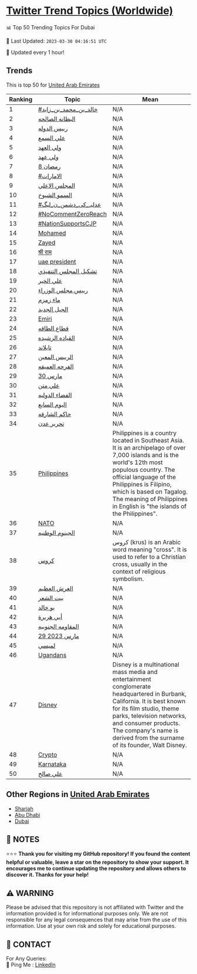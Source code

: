 [Twitter Trend Topics (Worldwide)](https://github.com/ErcinDedeoglu/Twitter-Trend-Topics)
==========


📊 Top 50 Trending Topics For Dubai

📆 Last Updated: `2023-03-30 04:16:51 UTC`

🔧 Updated every 1 hour!


## Trends

This is top 50 for [United Arab Emirates](</United Arab Emirates>)

| Ranking | Topic | Mean |
| ------- | ------------ | ------------ |
| 1 | [#خالد_بن_محمد_بن_زايد](http://twitter.com/search?q=%23%d8%ae%d8%a7%d9%84%d8%af_%d8%a8%d9%86_%d9%85%d8%ad%d9%85%d8%af_%d8%a8%d9%86_%d8%b2%d8%a7%d9%8a%d8%af) | N/A |
| 2 | [البطانه الصالحه](http://twitter.com/search?q=%d8%a7%d9%84%d8%a8%d8%b7%d8%a7%d9%86%d9%87+%d8%a7%d9%84%d8%b5%d8%a7%d9%84%d8%ad%d9%87) | N/A |
| 3 | [رييس الدوله](http://twitter.com/search?q=%d8%b1%d9%8a%d9%8a%d8%b3+%d8%a7%d9%84%d8%af%d9%88%d9%84%d9%87) | N/A |
| 4 | [علي السمع](http://twitter.com/search?q=%d8%b9%d9%84%d9%8a+%d8%a7%d9%84%d8%b3%d9%85%d8%b9) | N/A |
| 5 | [ولي العهد](http://twitter.com/search?q=%d9%88%d9%84%d9%8a+%d8%a7%d9%84%d8%b9%d9%87%d8%af) | N/A |
| 6 | [ولي عهد](http://twitter.com/search?q=%d9%88%d9%84%d9%8a+%d8%b9%d9%87%d8%af) | N/A |
| 7 | [8 رمضان](http://twitter.com/search?q=8+%d8%b1%d9%85%d8%b6%d8%a7%d9%86) | N/A |
| 8 | [#الامارات](http://twitter.com/search?q=%23%d8%a7%d9%84%d8%a7%d9%85%d8%a7%d8%b1%d8%a7%d8%aa) | N/A |
| 9 | [المجلس الاعلي](http://twitter.com/search?q=%d8%a7%d9%84%d9%85%d8%ac%d9%84%d8%b3+%d8%a7%d9%84%d8%a7%d8%b9%d9%84%d9%8a) | N/A |
| 10 | [السمو الشيوخ](http://twitter.com/search?q=%d8%a7%d9%84%d8%b3%d9%85%d9%88+%d8%a7%d9%84%d8%b4%d9%8a%d9%88%d8%ae) | N/A |
| 11 | [#عدلیہ_کی_دشمن_ن_لیگ](http://twitter.com/search?q=%23%d8%b9%d8%af%d9%84%db%8c%db%81_%da%a9%db%8c_%d8%af%d8%b4%d9%85%d9%86_%d9%86_%d9%84%db%8c%da%af) | N/A |
| 12 | [#NoCommentZeroReach](http://twitter.com/search?q=%23NoCommentZeroReach) | N/A |
| 13 | [#NationSupportsCJP](http://twitter.com/search?q=%23NationSupportsCJP) | N/A |
| 14 | [Mohamed](http://twitter.com/search?q=Mohamed) | N/A |
| 15 | [Zayed](http://twitter.com/search?q=Zayed) | N/A |
| 16 | [श्री राम](http://twitter.com/search?q=%e0%a4%b6%e0%a5%8d%e0%a4%b0%e0%a5%80+%e0%a4%b0%e0%a4%be%e0%a4%ae) | N/A |
| 17 | [uae president](http://twitter.com/search?q=uae+president) | N/A |
| 18 | [تشكيل المجلس التنفيذي](http://twitter.com/search?q=%d8%aa%d8%b4%d9%83%d9%8a%d9%84+%d8%a7%d9%84%d9%85%d8%ac%d9%84%d8%b3+%d8%a7%d9%84%d8%aa%d9%86%d9%81%d9%8a%d8%b0%d9%8a) | N/A |
| 19 | [علي الخير](http://twitter.com/search?q=%d8%b9%d9%84%d9%8a+%d8%a7%d9%84%d8%ae%d9%8a%d8%b1) | N/A |
| 20 | [رييس مجلس الوزراء](http://twitter.com/search?q=%d8%b1%d9%8a%d9%8a%d8%b3+%d9%85%d8%ac%d9%84%d8%b3+%d8%a7%d9%84%d9%88%d8%b2%d8%b1%d8%a7%d8%a1) | N/A |
| 21 | [ماء زمزم](http://twitter.com/search?q=%d9%85%d8%a7%d8%a1+%d8%b2%d9%85%d8%b2%d9%85) | N/A |
| 22 | [الجيل الجديد](http://twitter.com/search?q=%d8%a7%d9%84%d8%ac%d9%8a%d9%84+%d8%a7%d9%84%d8%ac%d8%af%d9%8a%d8%af) | N/A |
| 23 | [Emiri](http://twitter.com/search?q=Emiri) | N/A |
| 24 | [قطاع الطاقه](http://twitter.com/search?q=%d9%82%d8%b7%d8%a7%d8%b9+%d8%a7%d9%84%d8%b7%d8%a7%d9%82%d9%87) | N/A |
| 25 | [القياده الرشيده](http://twitter.com/search?q=%d8%a7%d9%84%d9%82%d9%8a%d8%a7%d8%af%d9%87+%d8%a7%d9%84%d8%b1%d8%b4%d9%8a%d8%af%d9%87) | N/A |
| 26 | [تايلاند](http://twitter.com/search?q=%d8%aa%d8%a7%d9%8a%d9%84%d8%a7%d9%86%d8%af) | N/A |
| 27 | [الرييس المعين](http://twitter.com/search?q=%d8%a7%d9%84%d8%b1%d9%8a%d9%8a%d8%b3+%d8%a7%d9%84%d9%85%d8%b9%d9%8a%d9%86) | N/A |
| 28 | [الفرحه العميقه](http://twitter.com/search?q=%d8%a7%d9%84%d9%81%d8%b1%d8%ad%d9%87+%d8%a7%d9%84%d8%b9%d9%85%d9%8a%d9%82%d9%87) | N/A |
| 29 | [30 مارس](http://twitter.com/search?q=30+%d9%85%d8%a7%d8%b1%d8%b3) | N/A |
| 30 | [علي متن](http://twitter.com/search?q=%d8%b9%d9%84%d9%8a+%d9%85%d8%aa%d9%86) | N/A |
| 31 | [الفضاء الدوليه](http://twitter.com/search?q=%d8%a7%d9%84%d9%81%d8%b6%d8%a7%d8%a1+%d8%a7%d9%84%d8%af%d9%88%d9%84%d9%8a%d9%87) | N/A |
| 32 | [اليوم السابع](http://twitter.com/search?q=%d8%a7%d9%84%d9%8a%d9%88%d9%85+%d8%a7%d9%84%d8%b3%d8%a7%d8%a8%d8%b9) | N/A |
| 33 | [حاكم الشارقه](http://twitter.com/search?q=%d8%ad%d8%a7%d9%83%d9%85+%d8%a7%d9%84%d8%b4%d8%a7%d8%b1%d9%82%d9%87) | N/A |
| 34 | [تحرير عدن](http://twitter.com/search?q=%d8%aa%d8%ad%d8%b1%d9%8a%d8%b1+%d8%b9%d8%af%d9%86) | N/A |
| 35 | [Philippines](http://twitter.com/search?q=Philippines) | Philippines is a country located in Southeast Asia. It is an archipelago of over 7,000 islands and is the world's 12th most populous country. The official language of the Philippines is Filipino, which is based on Tagalog. The meaning of Philippines in English is "the islands of the Philippines". |
| 36 | [NATO](http://twitter.com/search?q=NATO) | N/A |
| 37 | [الجينوم الوطنيه](http://twitter.com/search?q=%d8%a7%d9%84%d8%ac%d9%8a%d9%86%d9%88%d9%85+%d8%a7%d9%84%d9%88%d8%b7%d9%86%d9%8a%d9%87) | N/A |
| 38 | [كروس](http://twitter.com/search?q=%d9%83%d8%b1%d9%88%d8%b3) | كروس (krus) is an Arabic word meaning "cross". It is used to refer to a Christian cross, usually in the context of religious symbolism. |
| 39 | [العرش العظيم](http://twitter.com/search?q=%d8%a7%d9%84%d8%b9%d8%b1%d8%b4+%d8%a7%d9%84%d8%b9%d8%b8%d9%8a%d9%85) | N/A |
| 40 | [بيت الشعر](http://twitter.com/search?q=%d8%a8%d9%8a%d8%aa+%d8%a7%d9%84%d8%b4%d8%b9%d8%b1) | N/A |
| 41 | [بو خالد](http://twitter.com/search?q=%d8%a8%d9%88+%d8%ae%d8%a7%d9%84%d8%af) | N/A |
| 42 | [أبي هريرة](http://twitter.com/search?q=%d8%a3%d8%a8%d9%8a+%d9%87%d8%b1%d9%8a%d8%b1%d8%a9) | N/A |
| 43 | [المقاومه الجنوبيه](http://twitter.com/search?q=%d8%a7%d9%84%d9%85%d9%82%d8%a7%d9%88%d9%85%d9%87+%d8%a7%d9%84%d8%ac%d9%86%d9%88%d8%a8%d9%8a%d9%87) | N/A |
| 44 | [29 مارس 2023](http://twitter.com/search?q=29+%d9%85%d8%a7%d8%b1%d8%b3+2023) | N/A |
| 45 | [لميسي](http://twitter.com/search?q=%d9%84%d9%85%d9%8a%d8%b3%d9%8a) | N/A |
| 46 | [Ugandans](http://twitter.com/search?q=Ugandans) | N/A |
| 47 | [Disney](http://twitter.com/search?q=Disney) | Disney is a multinational mass media and entertainment conglomerate headquartered in Burbank, California. It is best known for its film studio, theme parks, television networks, and consumer products. The company's name is derived from the surname of its founder, Walt Disney. |
| 48 | [Crypto](http://twitter.com/search?q=Crypto) | N/A |
| 49 | [Karnataka](http://twitter.com/search?q=Karnataka) | N/A |
| 50 | [علي صالح](http://twitter.com/search?q=%d8%b9%d9%84%d9%8a+%d8%b5%d8%a7%d9%84%d8%ad) | N/A |



## Other Regions in [United Arab Emirates](</United Arab Emirates>)

* [Sharjah](</United Arab Emirates/Sharjah.md>)
* [Abu Dhabi](</United Arab Emirates/Abu Dhabi.md>)
* [Dubai](</United Arab Emirates/Dubai.md>)



## 📝 NOTES

⭐⭐⭐ **Thank you for visiting my GitHub repository! If you found the content helpful or valuable, leave a star on the repository to show your support. It encourages me to continue updating the repository and allows others to discover it. Thanks for your help!**


## ⚠️ WARNING

Please be advised that this repository is not affiliated with Twitter and the information provided is for informational purposes only. We are not responsible for any legal consequences that may arise from the use of this information. Use at your own risk and solely for educational purposes.


## 📨 CONTACT

 For Any Queries:  
            🏓 Ping Me : [LinkedIn](https://www.linkedin.com/in/ercindedeoglu/)
